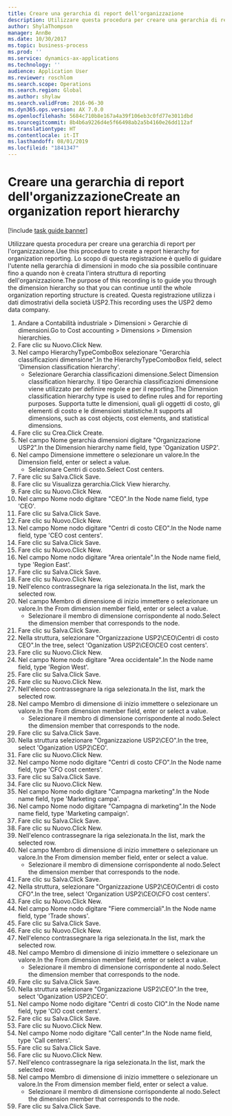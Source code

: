 ```yaml
---
title: Creare una gerarchia di report dell'organizzazione
description: Utilizzare questa procedura per creare una gerarchia di report per l'organizzazione.
author: ShylaThompson
manager: AnnBe
ms.date: 10/30/2017
ms.topic: business-process
ms.prod: ''
ms.service: dynamics-ax-applications
ms.technology: ''
audience: Application User
ms.reviewer: roschlom
ms.search.scope: Operations
ms.search.region: Global
ms.author: shylaw
ms.search.validFrom: 2016-06-30
ms.dyn365.ops.version: AX 7.0.0
ms.openlocfilehash: 5684c710b8e167a4a39f106eb3c0fd77e3011dbd
ms.sourcegitcommit: 8b4b6a9226d4e5f66498ab2a5b4160e26dd112af
ms.translationtype: HT
ms.contentlocale: it-IT
ms.lasthandoff: 08/01/2019
ms.locfileid: "1841347"
---
```

# <a name="create-an-organization-report-hierarchy"></a><span data-ttu-id="99bc5-103">Creare una gerarchia di report dell'organizzazione</span><span class="sxs-lookup"><span data-stu-id="99bc5-103">Create an organization report hierarchy</span></span>

[!include [task guide banner](../../includes/task-guide-banner.md)]

<span data-ttu-id="99bc5-104">Utilizzare questa procedura per creare una gerarchia di report per l'organizzazione.</span><span class="sxs-lookup"><span data-stu-id="99bc5-104">Use this procedure to create a report hierarchy for organization reporting.</span></span> <span data-ttu-id="99bc5-105">Lo scopo di questa registrazione è quello di guidare l'utente nella gerarchia di dimensioni in modo che sia possibile continuare fino a quando non è creata l'intera struttura di reporting dell'organizzazione.</span><span class="sxs-lookup"><span data-stu-id="99bc5-105">The purpose of this recording is to guide you through the dimension hierarchy so that you can continue until the whole organization reporting structure is created.</span></span> <span data-ttu-id="99bc5-106">Questa registrazione utilizza i dati dimostrativi della società USP2.</span><span class="sxs-lookup"><span data-stu-id="99bc5-106">This recording uses the USP2 demo data company.</span></span>

1. <span data-ttu-id="99bc5-107">Andare a Contabilità industriale > Dimensioni > Gerarchie di dimensioni.</span><span class="sxs-lookup"><span data-stu-id="99bc5-107">Go to Cost accounting > Dimensions > Dimension hierarchies.</span></span>
2. <span data-ttu-id="99bc5-108">Fare clic su Nuovo.</span><span class="sxs-lookup"><span data-stu-id="99bc5-108">Click New.</span></span>
3. <span data-ttu-id="99bc5-109">Nel campo HierarchyTypeComboBox selezionare "Gerarchia classificazioni dimensione".</span><span class="sxs-lookup"><span data-stu-id="99bc5-109">In the HierarchyTypeComboBox field, select 'Dimension classification hierarchy'.</span></span>
    * <span data-ttu-id="99bc5-110">Selezionare Gerarchia classificazioni dimensione.</span><span class="sxs-lookup"><span data-stu-id="99bc5-110">Select Dimension classification hierarchy.</span></span> <span data-ttu-id="99bc5-111">Il tipo Gerarchia classificazioni dimensione viene utilizzato per definire regole e per il reporting.</span><span class="sxs-lookup"><span data-stu-id="99bc5-111">The Dimension classification hierarchy type is used to define rules and for reporting purposes.</span></span> <span data-ttu-id="99bc5-112">Supporta tutte le dimensioni, quali gli oggetti di costo, gli elementi di costo e le dimensioni statistiche.</span><span class="sxs-lookup"><span data-stu-id="99bc5-112">It supports all dimensions, such as cost objects, cost elements, and statistical dimensions.</span></span>  
4. <span data-ttu-id="99bc5-113">Fare clic su Crea.</span><span class="sxs-lookup"><span data-stu-id="99bc5-113">Click Create.</span></span>
5. <span data-ttu-id="99bc5-114">Nel campo Nome gerarchia dimensioni digitare "Organizzazione USP2".</span><span class="sxs-lookup"><span data-stu-id="99bc5-114">In the Dimension hierarchy name field, type 'Oganization USP2'.</span></span>
6. <span data-ttu-id="99bc5-115">Nel campo Dimensione immettere o selezionare un valore.</span><span class="sxs-lookup"><span data-stu-id="99bc5-115">In the Dimension field, enter or select a value.</span></span>
    * <span data-ttu-id="99bc5-116">Selezionare Centri di costo.</span><span class="sxs-lookup"><span data-stu-id="99bc5-116">Select Cost centers.</span></span>  
7. <span data-ttu-id="99bc5-117">Fare clic su Salva.</span><span class="sxs-lookup"><span data-stu-id="99bc5-117">Click Save.</span></span>
8. <span data-ttu-id="99bc5-118">Fare clic su Visualizza gerarchia.</span><span class="sxs-lookup"><span data-stu-id="99bc5-118">Click View hierarchy.</span></span>
9. <span data-ttu-id="99bc5-119">Fare clic su Nuovo.</span><span class="sxs-lookup"><span data-stu-id="99bc5-119">Click New.</span></span>
10. <span data-ttu-id="99bc5-120">Nel campo Nome nodo digitare "CEO".</span><span class="sxs-lookup"><span data-stu-id="99bc5-120">In the Node name field, type 'CEO'.</span></span>
11. <span data-ttu-id="99bc5-121">Fare clic su Salva.</span><span class="sxs-lookup"><span data-stu-id="99bc5-121">Click Save.</span></span>
12. <span data-ttu-id="99bc5-122">Fare clic su Nuovo.</span><span class="sxs-lookup"><span data-stu-id="99bc5-122">Click New.</span></span>
13. <span data-ttu-id="99bc5-123">Nel campo Nome nodo digitare "Centri di costo CEO".</span><span class="sxs-lookup"><span data-stu-id="99bc5-123">In the Node name field, type 'CEO cost centers'.</span></span>
14. <span data-ttu-id="99bc5-124">Fare clic su Salva.</span><span class="sxs-lookup"><span data-stu-id="99bc5-124">Click Save.</span></span>
15. <span data-ttu-id="99bc5-125">Fare clic su Nuovo.</span><span class="sxs-lookup"><span data-stu-id="99bc5-125">Click New.</span></span>
16. <span data-ttu-id="99bc5-126">Nel campo Nome nodo digitare "Area orientale".</span><span class="sxs-lookup"><span data-stu-id="99bc5-126">In the Node name field, type 'Region East'.</span></span>
17. <span data-ttu-id="99bc5-127">Fare clic su Salva.</span><span class="sxs-lookup"><span data-stu-id="99bc5-127">Click Save.</span></span>
18. <span data-ttu-id="99bc5-128">Fare clic su Nuovo.</span><span class="sxs-lookup"><span data-stu-id="99bc5-128">Click New.</span></span>
19. <span data-ttu-id="99bc5-129">Nell'elenco contrassegnare la riga selezionata.</span><span class="sxs-lookup"><span data-stu-id="99bc5-129">In the list, mark the selected row.</span></span>
20. <span data-ttu-id="99bc5-130">Nel campo Membro di dimensione di inizio immettere o selezionare un valore.</span><span class="sxs-lookup"><span data-stu-id="99bc5-130">In the From dimension member field, enter or select a value.</span></span>
    * <span data-ttu-id="99bc5-131">Selezionare il membro di dimensione corrispondente al nodo.</span><span class="sxs-lookup"><span data-stu-id="99bc5-131">Select the dimension member that corresponds to the node.</span></span>  
21. <span data-ttu-id="99bc5-132">Fare clic su Salva.</span><span class="sxs-lookup"><span data-stu-id="99bc5-132">Click Save.</span></span>
22. <span data-ttu-id="99bc5-133">Nella struttura, selezionare "Organizzazione USP2\CEO\Centri di costo CEO".</span><span class="sxs-lookup"><span data-stu-id="99bc5-133">In the tree, select 'Oganization USP2\CEO\CEO cost centers'.</span></span>
23. <span data-ttu-id="99bc5-134">Fare clic su Nuovo.</span><span class="sxs-lookup"><span data-stu-id="99bc5-134">Click New.</span></span>
24. <span data-ttu-id="99bc5-135">Nel campo Nome nodo digitare "Area occidentale".</span><span class="sxs-lookup"><span data-stu-id="99bc5-135">In the Node name field, type 'Region West'.</span></span>
25. <span data-ttu-id="99bc5-136">Fare clic su Salva.</span><span class="sxs-lookup"><span data-stu-id="99bc5-136">Click Save.</span></span>
26. <span data-ttu-id="99bc5-137">Fare clic su Nuovo.</span><span class="sxs-lookup"><span data-stu-id="99bc5-137">Click New.</span></span>
27. <span data-ttu-id="99bc5-138">Nell'elenco contrassegnare la riga selezionata.</span><span class="sxs-lookup"><span data-stu-id="99bc5-138">In the list, mark the selected row.</span></span>
28. <span data-ttu-id="99bc5-139">Nel campo Membro di dimensione di inizio immettere o selezionare un valore.</span><span class="sxs-lookup"><span data-stu-id="99bc5-139">In the From dimension member field, enter or select a value.</span></span>
    * <span data-ttu-id="99bc5-140">Selezionare il membro di dimensione corrispondente al nodo.</span><span class="sxs-lookup"><span data-stu-id="99bc5-140">Select the dimension member that corresponds to the node.</span></span>  
29. <span data-ttu-id="99bc5-141">Fare clic su Salva.</span><span class="sxs-lookup"><span data-stu-id="99bc5-141">Click Save.</span></span>
30. <span data-ttu-id="99bc5-142">Nella struttura selezionare "Organizzazione USP2\CEO".</span><span class="sxs-lookup"><span data-stu-id="99bc5-142">In the tree, select 'Oganization USP2\CEO'.</span></span>
31. <span data-ttu-id="99bc5-143">Fare clic su Nuovo.</span><span class="sxs-lookup"><span data-stu-id="99bc5-143">Click New.</span></span>
32. <span data-ttu-id="99bc5-144">Nel campo Nome nodo digitare "Centri di costo CFO".</span><span class="sxs-lookup"><span data-stu-id="99bc5-144">In the Node name field, type 'CFO cost centers'.</span></span>
33. <span data-ttu-id="99bc5-145">Fare clic su Salva.</span><span class="sxs-lookup"><span data-stu-id="99bc5-145">Click Save.</span></span>
34. <span data-ttu-id="99bc5-146">Fare clic su Nuovo.</span><span class="sxs-lookup"><span data-stu-id="99bc5-146">Click New.</span></span>
35. <span data-ttu-id="99bc5-147">Nel campo Nome nodo digitare "Campagna marketing".</span><span class="sxs-lookup"><span data-stu-id="99bc5-147">In the Node name field, type 'Marketing campa'.</span></span>
36. <span data-ttu-id="99bc5-148">Nel campo Nome nodo digitare "Campagna di marketing".</span><span class="sxs-lookup"><span data-stu-id="99bc5-148">In the Node name field, type 'Marketing campaign'.</span></span>
37. <span data-ttu-id="99bc5-149">Fare clic su Salva.</span><span class="sxs-lookup"><span data-stu-id="99bc5-149">Click Save.</span></span>
38. <span data-ttu-id="99bc5-150">Fare clic su Nuovo.</span><span class="sxs-lookup"><span data-stu-id="99bc5-150">Click New.</span></span>
39. <span data-ttu-id="99bc5-151">Nell'elenco contrassegnare la riga selezionata.</span><span class="sxs-lookup"><span data-stu-id="99bc5-151">In the list, mark the selected row.</span></span>
40. <span data-ttu-id="99bc5-152">Nel campo Membro di dimensione di inizio immettere o selezionare un valore.</span><span class="sxs-lookup"><span data-stu-id="99bc5-152">In the From dimension member field, enter or select a value.</span></span>
    * <span data-ttu-id="99bc5-153">Selezionare il membro di dimensione corrispondente al nodo.</span><span class="sxs-lookup"><span data-stu-id="99bc5-153">Select the dimension member that corresponds to the node.</span></span>  
41. <span data-ttu-id="99bc5-154">Fare clic su Salva.</span><span class="sxs-lookup"><span data-stu-id="99bc5-154">Click Save.</span></span>
42. <span data-ttu-id="99bc5-155">Nella struttura, selezionare "Organizzazione USP2\CEO\Centri di costo CFO".</span><span class="sxs-lookup"><span data-stu-id="99bc5-155">In the tree, select 'Organization USP2\CEO\CFO cost centers'.</span></span>
43. <span data-ttu-id="99bc5-156">Fare clic su Nuovo.</span><span class="sxs-lookup"><span data-stu-id="99bc5-156">Click New.</span></span>
44. <span data-ttu-id="99bc5-157">Nel campo Nome nodo digitare "Fiere commerciali".</span><span class="sxs-lookup"><span data-stu-id="99bc5-157">In the Node name field, type 'Trade shows'.</span></span>
45. <span data-ttu-id="99bc5-158">Fare clic su Salva.</span><span class="sxs-lookup"><span data-stu-id="99bc5-158">Click Save.</span></span>
46. <span data-ttu-id="99bc5-159">Fare clic su Nuovo.</span><span class="sxs-lookup"><span data-stu-id="99bc5-159">Click New.</span></span>
47. <span data-ttu-id="99bc5-160">Nell'elenco contrassegnare la riga selezionata.</span><span class="sxs-lookup"><span data-stu-id="99bc5-160">In the list, mark the selected row.</span></span>
48. <span data-ttu-id="99bc5-161">Nel campo Membro di dimensione di inizio immettere o selezionare un valore.</span><span class="sxs-lookup"><span data-stu-id="99bc5-161">In the From dimension member field, enter or select a value.</span></span>
    * <span data-ttu-id="99bc5-162">Selezionare il membro di dimensione corrispondente al nodo.</span><span class="sxs-lookup"><span data-stu-id="99bc5-162">Select the dimension member that corresponds to the node.</span></span>  
49. <span data-ttu-id="99bc5-163">Fare clic su Salva.</span><span class="sxs-lookup"><span data-stu-id="99bc5-163">Click Save.</span></span>
50. <span data-ttu-id="99bc5-164">Nella struttura selezionare "Organizzazione USP2\CEO".</span><span class="sxs-lookup"><span data-stu-id="99bc5-164">In the tree, select 'Oganization USP2\CEO'.</span></span>
51. <span data-ttu-id="99bc5-165">Nel campo Nome nodo digitare "Centri di costo CIO".</span><span class="sxs-lookup"><span data-stu-id="99bc5-165">In the Node name field, type 'CIO cost centers'.</span></span>
52. <span data-ttu-id="99bc5-166">Fare clic su Salva.</span><span class="sxs-lookup"><span data-stu-id="99bc5-166">Click Save.</span></span>
53. <span data-ttu-id="99bc5-167">Fare clic su Nuovo.</span><span class="sxs-lookup"><span data-stu-id="99bc5-167">Click New.</span></span>
54. <span data-ttu-id="99bc5-168">Nel campo Nome nodo digitare "Call center".</span><span class="sxs-lookup"><span data-stu-id="99bc5-168">In the Node name field, type 'Call centers'.</span></span>
55. <span data-ttu-id="99bc5-169">Fare clic su Salva.</span><span class="sxs-lookup"><span data-stu-id="99bc5-169">Click Save.</span></span>
56. <span data-ttu-id="99bc5-170">Fare clic su Nuovo.</span><span class="sxs-lookup"><span data-stu-id="99bc5-170">Click New.</span></span>
57. <span data-ttu-id="99bc5-171">Nell'elenco contrassegnare la riga selezionata.</span><span class="sxs-lookup"><span data-stu-id="99bc5-171">In the list, mark the selected row.</span></span>
58. <span data-ttu-id="99bc5-172">Nel campo Membro di dimensione di inizio immettere o selezionare un valore.</span><span class="sxs-lookup"><span data-stu-id="99bc5-172">In the From dimension member field, enter or select a value.</span></span>
    * <span data-ttu-id="99bc5-173">Selezionare il membro di dimensione corrispondente al nodo.</span><span class="sxs-lookup"><span data-stu-id="99bc5-173">Select the dimension member that corresponds to the node.</span></span>  
59. <span data-ttu-id="99bc5-174">Fare clic su Salva.</span><span class="sxs-lookup"><span data-stu-id="99bc5-174">Click Save.</span></span>

